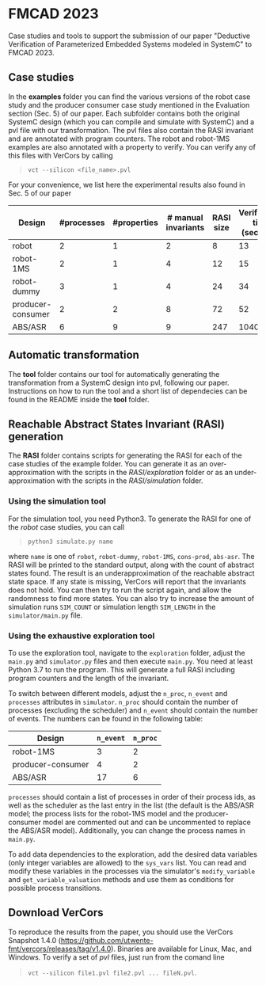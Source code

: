 # FMCAD 2023

Case studies and tools to support the submission of our paper "Deductive Verification of Parameterized Embedded Systems modeled in SystemC" to FMCAD 2023.

## Case studies

In the **examples** folder you can find the various versions of the robot case study and the producer consumer case study mentioned in the Evaluation section (Sec. 5) of our paper. Each subfolder contains both the original SystemC design (which you can compile and simulate with SystemC) and a pvl file with our transformation. The pvl files also contain the RASI invariant and are annotated with program counters. The robot and robot-1MS examples are also annotated with a property to verify. You can verify any of this files with VerCors by calling
> `vct --silicon <file_name>.pvl`

For your convenience, we list here the experimental results also found in Sec. 5 of our paper

| Design | #processes | #properties | # manual invariants | RASI size | Verification time (seconds) |
|--------|-------------|---------------------|-----------|-------------------|--------|
|robot|2|1|2|8|13|
|robot-1MS|2|1|4|12|15|
|robot-dummy|3|1|4|24|34|
|producer-consumer|2|2|8|72|52|
|ABS/ASR|6|9|9|247|10400|


## Automatic transformation

The **tool** folder contains our tool for automatically generating the transformation from a SystemC design into pvl, following our paper. Instructions on how to run the tool and a short list of dependecies can be found in the README inside the **tool** folder.

## Reachable Abstract States Invariant (RASI) generation

The **RASI** folder contains scripts for generating the RASI for each of the case studies of the example folder. You can generate it as an over-approximation with the scripts in the *RASI/exploration* folder or as an under-approximation with the scripts in the *RASI/simulation* folder.

### Using the simulation tool
For the simulation tool, you need Python3. To generate the RASI for one of the _robot_ case studies, you can call
> ```python3 simulate.py name```

where ```name``` is one of `robot`, `robot-dummy`, `robot-1MS`, `cons-prod`, `abs-asr`. The RASI will be printed to the standard output, along with the count of abstract states found. The result is an underapproximation of the reachable abstract state space. If any state is missing, VerCors will report that the invariants does not hold. You can then try to run the script again, and allow the randomness to find more states. You can also try to increase the amount of simulation runs `SIM_COUNT` or simulation length `SIM_LENGTH` in the `simulator/main.py` file.

### Using the exhaustive exploration tool
To use the exploration tool, navigate to the `exploration` folder, adjust the `main.py` and `simulator.py` files and then execute `main.py`. You need at least Python 3.7 to run the program. This will generate a full RASI including program counters and the length of the invariant.

To switch between different models, adjust the `n_proc`, `n_event` and `processes` attributes in `simulator`. `n_proc` should contain the number of processes (excluding the scheduler) and `n_event` should contain the number of events. The numbers can be found in the following table:

| Design | `n_event` | `n_proc` |
|--------|-----------|----------|
|robot-1MS|3|2|
|producer-consumer|4|2|
|ABS/ASR|17|6|

`processes` should contain a list of processes in order of their process ids, as well as the scheduler as the last entry in the list (the default is the ABS/ASR model; the process lists for the robot-1MS model and the producer-consumer model are commented out and can be uncommented to replace the ABS/ASR model). Additionally, you can change the process names in `main.py`.

To add data dependencies to the exploration, add the desired data variables (only integer variables are allowed) to the `sys_vars` list. You can read and modify these variables in the processes via the simulator's `modify_variable` and `get_variable_valuation` methods and use them as conditions for possible process transitions.

## Download VerCors

To reproduce the results from the paper, you should use the VerCors Snapshot 1.4.0 (https://github.com/utwente-fmt/vercors/releases/tag/v1.4.0). Binaries are available for Linux, Mac, and Windows. To verify a set of _pvl_ files, just run from the comand line
>```vct --silicon file1.pvl file2.pvl ... fileN.pvl```.
